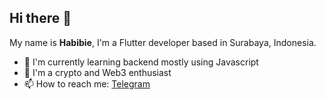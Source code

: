## Hi there 👋

My name is **Habibie**, I'm a Flutter developer based in Surabaya, Indonesia.

- 🌱 I'm currently learning backend mostly using Javascript
- 🔭 I'm a crypto and Web3 enthusiast
- 📫 How to reach me: [Telegram](https://t.me/Oxb3e)

<!--
**mrhabibie/mrhabibie** is a ✨ _special_ ✨ repository because its `README.md` (this file) appears on your GitHub profile.

Here are some ideas to get you started:

- 🔭 I’m currently working on ...
- 🌱 I’m currently learning ...
- 👯 I’m looking to collaborate on ...
- 🤔 I’m looking for help with ...
- 💬 Ask me about ...
- 📫 How to reach me: ...
- 😄 Pronouns: ...
- ⚡ Fun fact: ...
-->
